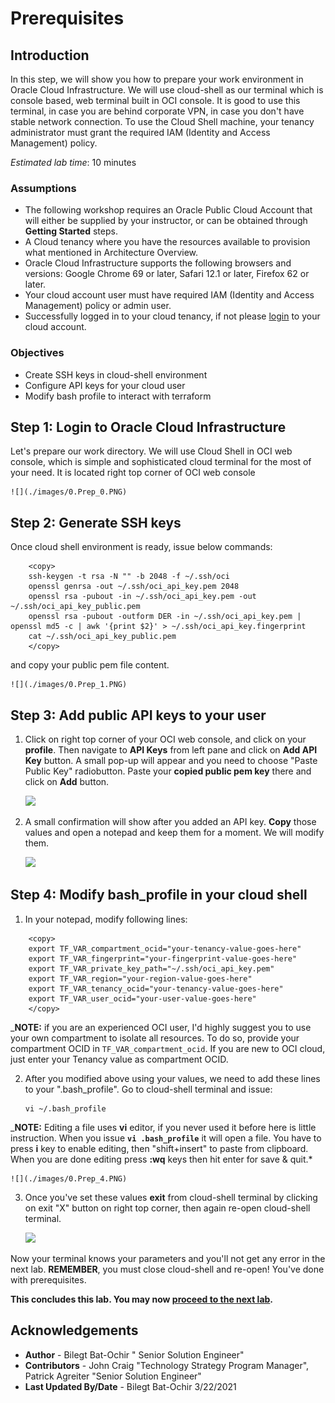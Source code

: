 # Prerequisites 

## Introduction

In this step, we will show you how to prepare your work environment in Oracle Cloud Infrastructure. We will use cloud-shell as our terminal which is console based, web terminal built in OCI console. It is good to use this terminal, in case you are behind corporate VPN, in case you don't have stable network connection.
To use the Cloud Shell machine, your tenancy administrator must grant the required IAM (Identity and Access Management) policy.

*Estimated lab time*: 10 minutes

### Assumptions

* The following workshop requires an Oracle Public Cloud Account that will either be supplied by your instructor, or can be obtained through **Getting Started** steps.
* A Cloud tenancy where you have the resources available  to provision what mentioned in Architecture Overview.
* Oracle Cloud Infrastructure supports the following browsers and versions: Google Chrome 69 or later, Safari 12.1 or later, Firefox 62 or later.
* Your cloud account user must have required IAM (Identity and Access Management) policy or admin user.
* Successfully logged in to your cloud tenancy, if not please [login](https://www.oracle.com/cloud/sign-in.html) to your cloud account.

### Objectives

-   Create SSH keys in cloud-shell environment
-   Configure API keys for your cloud user
-	Modify bash profile to interact with terraform 

## **Step 1**: Login to Oracle Cloud Infrastructure 

Let's prepare our work directory. We will use Cloud Shell in OCI web console, which is simple and sophisticated cloud terminal for the most of your need. It is located right top corner of OCI web console

	![](./images/0.Prep_0.PNG)

## **Step 2**: Generate SSH keys 

Once cloud shell environment is ready, issue below commands:

```
	<copy>
	ssh-keygen -t rsa -N "" -b 2048 -f ~/.ssh/oci
	openssl genrsa -out ~/.ssh/oci_api_key.pem 2048
	openssl rsa -pubout -in ~/.ssh/oci_api_key.pem -out ~/.ssh/oci_api_key_public.pem
	openssl rsa -pubout -outform DER -in ~/.ssh/oci_api_key.pem | openssl md5 -c | awk '{print $2}' > ~/.ssh/oci_api_key.fingerprint
	cat ~/.ssh/oci_api_key_public.pem
	</copy>
```
and copy your public pem file content.

	![](./images/0.Prep_1.PNG)

## **Step 3**: Add public API keys to your user

1. Click on right top corner of your OCI web console, and click on your **profile**. Then navigate to **API Keys** from left pane and click on **Add API Key** button. A small pop-up will appear and you need to choose "Paste Public Key" radiobutton. Paste your **copied public pem key** there and click on **Add** button.

	![](/images/0.Prep_2.PNG)

2. A small confirmation will show after you added an API key. **Copy** those values and open a notepad and keep them for a moment. We will modify them.

	![](/images/0.Prep_3.PNG)

## **Step 4**: Modify bash_profile in your cloud shell

1. In your notepad, modify following lines:

```
	<copy>
	export TF_VAR_compartment_ocid="your-tenancy-value-goes-here"
	export TF_VAR_fingerprint="your-fingerprint-value-goes-here"
	export TF_VAR_private_key_path="~/.ssh/oci_api_key.pem"
	export TF_VAR_region="your-region-value-goes-here"
	export TF_VAR_tenancy_ocid="your-tenancy-value-goes-here"
	export TF_VAR_user_ocid="your-user-value-goes-here"
	</copy>
```

_**NOTE:** if you are an experienced OCI user, I'd highly suggest you to use your own compartment to isolate all resources. To do so, provide your compartment OCID in `TF_VAR_compartment_ocid`. If you are new to OCI cloud, just enter your Tenancy value as compartment OCID.

2. After you modified above using your values, we need to add these lines to your ".bash_profile". Go to cloud-shell terminal and issue:

	```
	vi ~/.bash_profile
	```

_**NOTE:** Editing a file uses **vi** editor, if you never used it before here is little instruction. When you issue **`vi .bash_profile`** it will open a file. You have to press **i** key to enable editing, then "shift+insert" to paste from clipboard. When you are done editing press **:wq** keys then hit enter for save & quit.*

	![](./images/0.Prep_4.PNG)

3. Once you've set these values **exit** from cloud-shell terminal by clicking on exit "X" button on right top corner, then again re-open cloud-shell terminal.

	![](/images/0.Prep_0.PNG)

Now your terminal knows your parameters and you'll not get any error in the next lab. **REMEMBER**, you must close cloud-shell and re-open!
You've done with prerequisites.

**This concludes this lab. You may now [proceed to the next lab](#next).**

## Acknowledgements

* **Author** - Bilegt Bat-Ochir " Senior Solution Engineer"
* **Contributors** - John Craig "Technology Strategy Program Manager", Patrick Agreiter "Senior Solution Engineer"
* **Last Updated By/Date** - Bilegt Bat-Ochir 3/22/2021